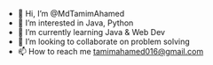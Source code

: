 - 👋 Hi, I’m @MdTamimAhamed
- 👀 I’m interested in Java, Python
- 🌱 I’m currently learning Java & Web Dev
- 💞️ I’m looking to collaborate on problem solving 
- 📫 How to reach me tamimahamed016@gmail.com
